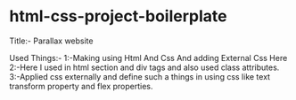 # html-css-project-boilerplate
Title:- Parallax website

Used Things:-
1:-Making using Html And Css And adding External Css Here 
2:-Here I used in html section and div tags and also used class attributes. 
3:-Applied css externally and define such a things in using css like text transform property and flex properties.
